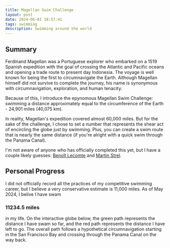 ```yaml
---
title: Magellan Swim Challenge
layout: post
date: 2024-06-01 18:57:41
tags: swimming
description: Swimming around the world
---
```


## Summary

Ferdinand Magellan was a Portuguese explorer who embarked on a 1519 Spanish expedition with the goal of crossing the Atlantic and Pacific oceans and opening a trade route to present day Indonesia. The voyage is well known for being the first to circumnavigate the Earth. Although Magellan himself did not survive to complete the journey, his name is synonymous with circumnavigation, exploration, and human tenacity.

Because of this, I introduce the epynomous Magellan Swim Challenge: swimming a distance approximately equal to the circumference of the Earth - 24,901 miles (40,075 km).

In reality, Magellan's expedition covered almost 60,000 miles.
But for the sake of the challenge, I chose to set a number that represents the shear act of encircling the globe just by swimming. Plus, you can create a swim route that is nearly the same distance (if you're alright with a quick swim through the Panama Canal).

I'm not aware of anyone who has officially completed this yet, but I have a couple likely guesses:
[Benoît Lecomte](https://en.wikipedia.org/wiki/Beno%C3%AEt_Lecomte) and [Martin Strel](https://en.wikipedia.org/wiki/Martin_Strel).

## Personal Progress

I did not officially record all the practices of my competitive swimming career, but I believe a very conservative estimate is 11,000 miles. As of May 2024, I belive I have swam

### 11234.5 miles

in my life. On the interactive globe below, the green path represents the distance I have swam so far, and the red path represents the distance I have left to go. The overall path follows a hypothetical circumnavigation starting in the San Francisco Bay and crossing through the Panama Canal on the way back.  

